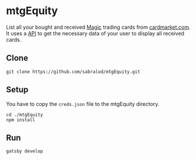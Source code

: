 # mtgEquity
List all your bought and received [Magic](https://magic.wizards.com) trading cards from [cardmarket.com](https://www.cardmarket.com/en/Magic). It uses a [API](https://www.mkmapi.eu/ws/documentation) to get the necessary data of your user to display all received cards.

## Clone
```
git clone https://github.com/sabralod/mtgEquity.git
```

## Setup
You have to copy the ```creds.json``` file to the mtgEquity directory.
```
cd ./mtgEquity
npm install
```

## Run
```
gatsby develop
```

